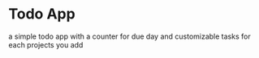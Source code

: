# Todo App
a simple todo app with a counter for due day and customizable tasks for each projects you add